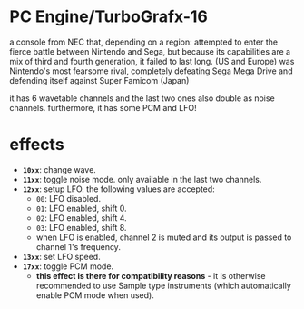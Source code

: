 # PC Engine/TurboGrafx-16

a console from NEC that, depending on a region:
 attempted to enter the fierce battle between Nintendo and Sega, but because its capabilities are a mix of third and fourth generation, it failed to last long. (US and Europe)
 was Nintendo's most fearsome rival, completely defeating Sega Mega Drive and defending itself against Super Famicom (Japan)

it has 6 wavetable channels and the last two ones also double as noise channels.
furthermore, it has some PCM and LFO!

# effects

- **`10xx`**: change wave.
- **`11xx`**: toggle noise mode. only available in the last two channels.
- **`12xx`**: setup LFO. the following values are accepted:
  - `00`: LFO disabled.
  - `01`: LFO enabled, shift 0.
  - `02`: LFO enabled, shift 4.
  - `03`: LFO enabled, shift 8.
  - when LFO is enabled, channel 2 is muted and its output is passed to channel 1's frequency.
- **`13xx`**: set LFO speed.
- **`17xx`**: toggle PCM mode.
  - **this effect is there for compatibility reasons** - it is otherwise recommended to use Sample type instruments (which automatically enable PCM mode when used).
